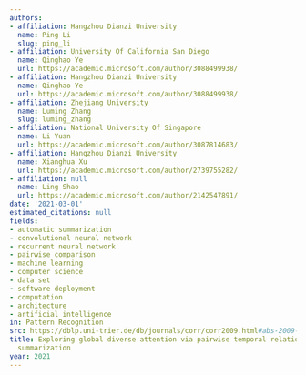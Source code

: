 ```yaml
---
authors:
- affiliation: Hangzhou Dianzi University
  name: Ping Li
  slug: ping_li
- affiliation: University Of California San Diego
  name: Qinghao Ye
  url: https://academic.microsoft.com/author/3088499938/
- affiliation: Hangzhou Dianzi University
  name: Qinghao Ye
  url: https://academic.microsoft.com/author/3088499938/
- affiliation: Zhejiang University
  name: Luming Zhang
  slug: luming_zhang
- affiliation: National University Of Singapore
  name: Li Yuan
  url: https://academic.microsoft.com/author/3087814683/
- affiliation: Hangzhou Dianzi University
  name: Xianghua Xu
  url: https://academic.microsoft.com/author/2739755282/
- affiliation: null
  name: Ling Shao
  url: https://academic.microsoft.com/author/2142547891/
date: '2021-03-01'
estimated_citations: null
fields:
- automatic summarization
- convolutional neural network
- recurrent neural network
- pairwise comparison
- machine learning
- computer science
- data set
- software deployment
- computation
- architecture
- artificial intelligence
in: Pattern Recognition
src: https://dblp.uni-trier.de/db/journals/corr/corr2009.html#abs-2009-10942
title: Exploring global diverse attention via pairwise temporal relation for video
  summarization
year: 2021
---
```

